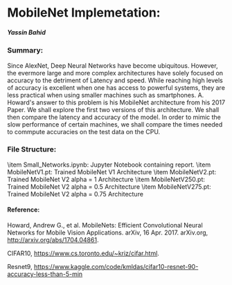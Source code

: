 # MobileNet Implemetation:
##### Yassin Bahid

### Summary:
Since AlexNet, Deep Neural Networks have become ubiquitous. However, the evermore large and more complex architectures have solely focused on accuracy to the detriment of Latency and speed. While reaching high levels of accuracy is excellent when one has access to powerful systems, they are less practical when using smaller machines such as smartphones. A. Howard's answer to this problem is his MobileNet architecture from his 2017 Paper. We shall explore the first two versions of this architecture. We shall then compare the latency and accuracy of the model. In order to mimic the slow performance of certain machines, we shall compare the times needed to commpute accuracies on the test data on the CPU.


### File Structure:
\item Small_Networks.ipynb: Jupyter Notebook containing report.
\item MobileNetV1.pt: Trained MobileNet V1 Architecture
\item MobileNetV2.pt: Trained MobileNet V2 alpha = 1 Architecture
\item MobileNetV250.pt: Trained MobileNet V2 alpha = 0.5 Architecture
\item MobileNetV275.pt: Trained MobileNet V2 alpha = 0.75 Architecture
#### Reference:
Howard, Andrew G., et al. MobileNets: Efficient Convolutional Neural Networks for Mobile Vision Applications. arXiv, 16 Apr. 2017. arXiv.org, http://arxiv.org/abs/1704.04861.

CIFAR10, https://www.cs.toronto.edu/~kriz/cifar.html.

Resnet9, https://www.kaggle.com/code/kmldas/cifar10-resnet-90-accuracy-less-than-5-min